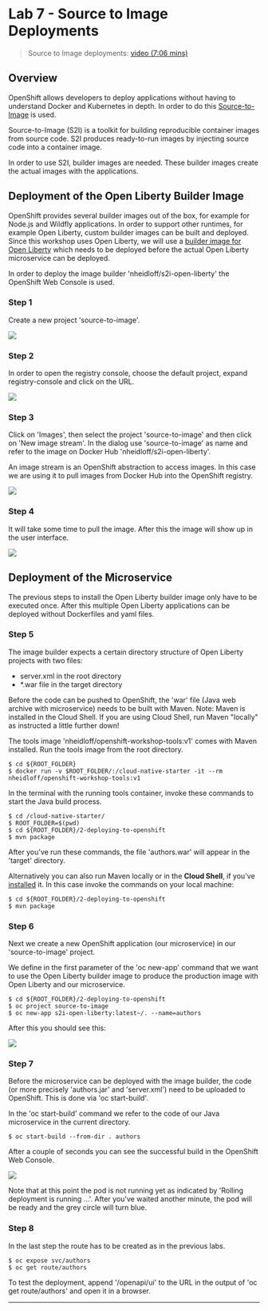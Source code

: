 # Lab 7 - Source to Image Deployments

> Source to Image deployments: [video (7:06 mins)](https://youtu.be/p6lVc6MDrcM)

## Overview

OpenShift allows developers to deploy applications without having to understand Docker and Kubernetes in depth. In order to do this [Source-to-Image](https://github.com/openshift/source-to-image) is used.

Source-to-Image (S2I) is a toolkit for building reproducible container images from source code. S2I produces ready-to-run images by injecting source code into a container image.

In order to use S2I, builder images are needed. These builder images create the actual images with the applications.

## Deployment of the Open Liberty Builder Image

OpenShift provides several builder images out of the box, for example for Node.js and Wildfly applications. In order to support other runtimes, for example Open Liberty, custom builder images can be built and deployed. Since this workshop uses Open Liberty, we will use a [builder image for Open Liberty](https://github.com/nheidloff/s2i-open-liberty) which needs to be deployed before the actual Open Liberty microservice can be deployed.

In order to deploy the image builder 'nheidloff/s2i-open-liberty' the OpenShift Web Console is used.

### Step 1

Create a new project 'source-to-image'.

<kbd><img src="images/lab-7-step-1.jpg" /></kbd>

### Step 2

In order to open the registry console, choose the default project, expand registry-console and click on the URL.

<kbd><img src="images/lab-7-step-2.jpg" /></kbd>

### Step 3

Click on 'Images', then select the project 'source-to-image' and then click on 'New image stream'. In the dialog use 'source-to-image' as name and refer to the image on Docker Hub 'nheidloff/s2i-open-liberty'.

An image stream is an OpenShift abstraction to access images. In this case we are using it to pull images from Docker Hub into the OpenShift registry.

<kbd><img src="images/lab-7-step-3.jpg" /></kbd>

### Step 4

It will take some time to pull the image. After this the image will show up in the user interface.

<kbd><img src="images/lab-7-step-4.jpg" /></kbd>

## Deployment of the Microservice

The previous steps to install the Open Liberty builder image only have to be executed once. After this multiple Open Liberty applications can be deployed without Dockerfiles and yaml files.

### Step 5

The image builder expects a certain directory structure of Open Liberty projects with two files:

* server.xml in the root directory
* *.war file in the target directory

Before the code can be pushed to OpenShift, the 'war' file (Java web archive with microservice) needs to be built with Maven. Note: Maven is installed in the Cloud Shell. If you are using Cloud Shell, run Maven "locally" as instructed a little further down!

The tools image 'nheidloff/openshift-workshop-tools:v1' comes with Maven installed. Run the tools image from the root directory.

```
$ cd ${ROOT_FOLDER}
$ docker run -v $ROOT_FOLDER/:/cloud-native-starter -it --rm nheidloff/openshift-workshop-tools:v1
```

In the terminal with the running tools container, invoke these commands to start the Java build process.

```
$ cd /cloud-native-starter/
$ ROOT_FOLDER=$(pwd)
$ cd ${ROOT_FOLDER}/2-deploying-to-openshift
$ mvn package
```

After you've run these commands, the file 'authors.war' will appear in the 'target' directory.

Alternatively you can also run Maven locally or in the **Cloud Shell**, if you've [installed](https://maven.apache.org/install.html) it. In this case invoke the commands on your local machine:

```
$ cd ${ROOT_FOLDER}/2-deploying-to-openshift
$ mvn package
```

### Step 6

Next we create a new OpenShift application (our microservice) in our 'source-to-image' project.

We define in the first parameter of the 'oc new-app' command that we want to use the Open Liberty builder image to produce the production image with Open Liberty and our microservice.

```
$ cd ${ROOT_FOLDER}/2-deploying-to-openshift
$ oc project source-to-image
$ oc new-app s2i-open-liberty:latest~/. --name=authors
```

After this you should see this:

<kbd><img src="images/lab-7-step-7.png" /></kbd>

### Step 7

Before the microservice can be deployed with the image builder, the code (or more precisely 'authors.jar' and 'server.xml') need to be uploaded to OpenShift. This is done via 'oc start-build'.

In the 'oc start-build' command we refer to the code of our Java microservice in the current directory.

```
$ oc start-build --from-dir . authors 
```

After a couple of seconds you can see the successful build in the OpenShift Web Console.

<kbd><img src="images/lab-7-step-8.jpg" /></kbd>

Note that at this point the pod is not running yet as indicated by 'Rolling deployment is running ...'. After you've waited another minute, the pod will be ready and the grey circle will turn blue.

### Step 8

In the last step the route has to be created as in the previous labs.

```
$ oc expose svc/authors
$ oc get route/authors
```

To test the deployment, append '/openapi/ui' to the URL in the output of 'oc get route/authors' and open it in a browser.

---
